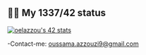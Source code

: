 
## 👨‍💻 My 1337/42 status

[![oelazzou's 42 stats](https://badge.mediaplus.ma/black/oelazzou)](https://github.com/oakoudad/badge42)

-Contact-me: oussama.azzouzi9@gmail.com
